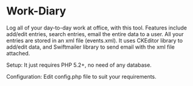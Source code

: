 # Work-Diary

Log all of your day-to-day work at office, with this tool.
Features include add/edit entries, search entries, email the entire data to a user.
All your entries are stored in an xml file (events.xml).
It uses CKEditor library to add/edit data, and Swiftmailer library to send email with the xml file attached.

Setup:
It just requires PHP 5.2+, no need of any database.

Configuration:
Edit config.php file to suit your requirements.
